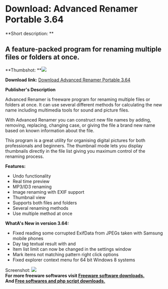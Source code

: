 # Download: Advanced Renamer Portable 3.64

**Short description: **

## A feature-packed program for renaming multiple files or folders at once.

  
**Thumbshot: **![](http://www.freewarefiles.com/screenshot/advrenamer3_md.jpg)   
  
**Download link:** [Download Advanced Renamer Portable 3.64](http://freesoftwares.boysofts.com/Advanced-Renamer-Portable_program_56158.html)  
  

**Publisher's Description**  
  

Advanced Renamer is freeware program for renaming multiple files or folders at
once. It can use several different methods for calculating the new name
including multimedia tools for sound and picture files.

With Advanced Renamer you can construct new file names by adding, removing,
replacing, changing case, or giving the file a brand new name based on known
information about the file.

This program is a great utility for organising digital pictures for both
professionals and beginners. The thumbnail mode lets you display thumbnails
directly in the file list giving you maximum control of the renaming process.

**Features:**

  * Undo functionality 
  * Real time preview 
  * MP3/ID3 renaming 
  * Image renaming with EXIF support 
  * Thumbnail view 
  * Supports both files and folders 
  * Several renaming methods 
  * Use multiple method at once 

**WhatA's New in version 3.64:**

  * Fixed reading some corrupted ExifData from JPEGs taken with Samsung mobile phones 
  * Day tag textual result with and 
  * Item list limit can now be changed in the settings window 
  * Mark items not matching pattern right click options 
  * Fixed explorer context menu for 64 bit Windows 8 systems 

  
  
Screenshot: ![](http://www.freewarefiles.com/screenshot/advrenamer3.jpg)  
**For more freeware softwares visit [Freeware software downloads.](http://freesoftwares.boysofts.com/)**   
**And [Free softwares and php script downloads.](http://www.boysofts.com/)**

